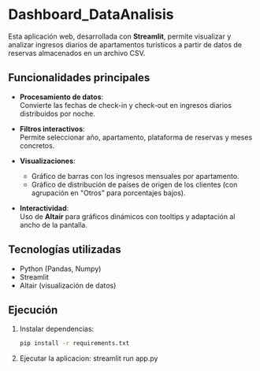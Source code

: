 # Dashboard_DataAnalisis 

Esta aplicación web, desarrollada con **Streamlit**, permite visualizar y analizar ingresos diarios de apartamentos turísticos a partir de datos de reservas almacenados en un archivo CSV.  

## Funcionalidades principales  
- **Procesamiento de datos**:  
  Convierte las fechas de check-in y check-out en ingresos diarios distribuidos por noche.  

- **Filtros interactivos**:  
  Permite seleccionar año, apartamento, plataforma de reservas y meses concretos.  

- **Visualizaciones**:  
  - Gráfico de barras con los ingresos mensuales por apartamento.  
  - Gráfico de distribución de países de origen de los clientes (con agrupación en "Otros" para porcentajes bajos).  

- **Interactividad**:  
  Uso de **Altair** para gráficos dinámicos con tooltips y adaptación al ancho de la pantalla.  

## Tecnologías utilizadas  
- Python (Pandas, Numpy)  
- Streamlit  
- Altair (visualización de datos)  

## Ejecución  
1. Instalar dependencias:  
   ```bash
   pip install -r requirements.txt
2. Ejecutar la aplicacion:
streamlit run app.py